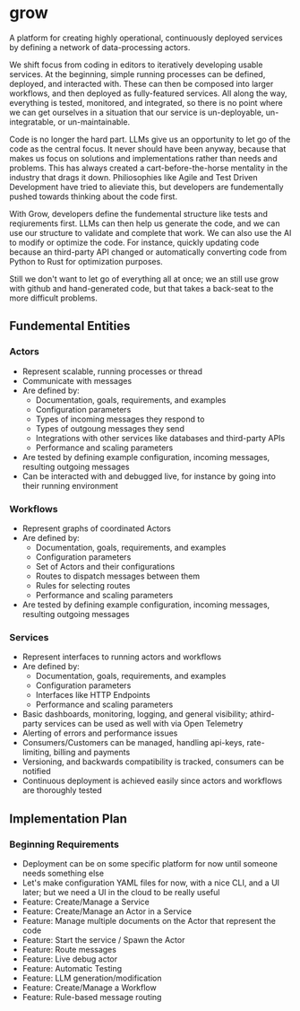 # grow

A platform for creating highly operational, continuously deployed services by defining a network of data-processing actors.

We shift focus from coding in editors to iteratively developing usable services. At the beginning, simple running processes can be defined, deployed, and interacted with. These can then be composed into larger workflows, and then deployed as fully-featured services. All along the way, everything is tested, monitored, and integrated, so there is no point where we can get ourselves in a situation that our service is un-deployable, un-integratable, or un-maintainable.

Code is no longer the hard part. LLMs give us an opportunity to let go of the code as the central focus. It never should have been anyway, because that makes us focus on solutions and implementations rather than needs and problems. This has always created a cart-before-the-horse mentality in the industry that drags it down. Philiosophies like Agile and Test Driven Development have tried to alieviate this, but developers are fundementally pushed towards thinking about the code first.

With Grow, developers define the fundemental structure like tests and reqiurements first. LLMs can then help us generate the code, and we can use our structure to validate and complete that work. We can also use the AI to modify or optimize the code. For instance, quickly updating code because an third-party API changed or automatically converting code from Python to Rust for optimization purposes.

Still we don't want to let go of everything all at once; we an still use grow with github and hand-generated code, but that takes a back-seat to the more difficult problems.

## Fundemental Entities

### Actors

- Represent scalable, running processes or thread
- Communicate with messages
- Are defined by:
  - Documentation, goals, requirements, and examples
  - Configuration parameters
  - Types of incoming messages they respond to
  - Types of outgoung messages they send
  - Integrations with other services like databases and third-party APIs
  - Performance and scaling parameters
- Are tested by defining example configuration, incoming messages, resulting outgoing messages
- Can be interacted with and debugged live, for instance by going into their running environment

### Workflows

- Represent graphs of coordinated Actors
- Are defined by:
  - Documentation, goals, requirements, and examples
  - Configuration parameters
  - Set of Actors and their configurations
  - Routes to dispatch messages between them
  - Rules for selecting routes
  - Performance and scaling parameters
- Are tested by defining example configuration, incoming messages, resulting outgoing messages

### Services

- Represent interfaces to running actors and workflows
- Are defined by:
  - Documentation, goals, requirements, and examples
  - Configuration parameters
  - Interfaces like HTTP Endpoints
  - Performance and scaling parameters
- Basic dashboards, monitoring, logging, and general visibility; athird-party services can be used as well with via Open Telemetry
- Alerting of errors and performance issues
- Consumers/Customers can be managed, handling api-keys, rate-limiting, billing and payments
- Versioning, and backwards compatibility is tracked, consumers can be notified
- Continuous deployment is achieved easily since actors and workflows are thoroughly tested

## Implementation Plan

### Beginning Requirements
- Deployment can be on some specific platform for now until someone needs something else
- Let's make configuration YAML files for now, with a nice CLI, and a UI later; but we need a UI in the cloud to be really useful
- Feature: Create/Manage a Service
- Feature: Create/Manage an Actor in a Service
- Feature: Manage multiple documents on the Actor that represent the code
- Feature: Start the service / Spawn the Actor
- Feature: Route messages
- Feature: Live debug actor
- Feature: Automatic Testing
- Feature: LLM generation/modification
- Feature: Create/Manage a Workflow
- Feature: Rule-based message routing

